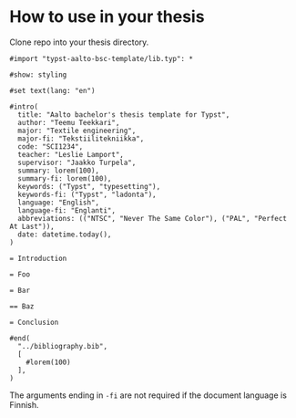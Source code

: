# How to use in your thesis

Clone repo into your thesis directory.

```typst
#import "typst-aalto-bsc-template/lib.typ": *

#show: styling

#set text(lang: "en")

#intro(
  title: "Aalto bachelor's thesis template for Typst",
  author: "Teemu Teekkari",
  major: "Textile engineering",
  major-fi: "Tekstiilitekniikka",
  code: "SCI1234",
  teacher: "Leslie Lamport",
  supervisor: "Jaakko Turpela",
  summary: lorem(100),
  summary-fi: lorem(100),
  keywords: ("Typst", "typesetting"),
  keywords-fi: ("Typst", "ladonta"),
  language: "English",
  language-fi: "Englanti",
  abbreviations: (("NTSC", "Never The Same Color"), ("PAL", "Perfect At Last")),
  date: datetime.today(),
)

= Introduction

= Foo

= Bar

== Baz

= Conclusion

#end(
  "../bibliography.bib",
  [
    #lorem(100)
  ],
)
```

The arguments ending in `-fi` are not required if the document language is Finnish.
